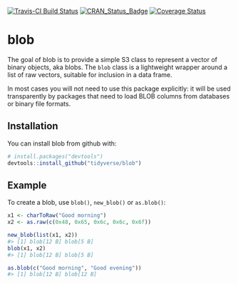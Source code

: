 
[![Travis-CI Build Status](https://travis-ci.org/tidyverse/blob.svg?branch=master)](https://travis-ci.org/tidyverse/blob) [![CRAN\_Status\_Badge](http://www.r-pkg.org/badges/version/blob)](https://cran.r-project.org/package=blob) [![Coverage Status](https://codecov.io/gh/tidyverse/blob/branch/master/graph/badge.svg)](https://codecov.io/github/tidyverse/blob?branch=master)

<!-- README.md is generated from README.Rmd. Please edit that file -->
blob
====

The goal of blob is to provide a simple S3 class to represent a vector of binary objects, aka blobs. The `blob` class is a lightweight wrapper around a list of raw vectors, suitable for inclusion in a data frame.

In most cases you will not need to use this package explicitly: it will be used transparently by packages that need to load BLOB columns from databases or binary file formats.

Installation
------------

You can install blob from github with:

``` r
# install.packages("devtools")
devtools::install_github("tidyverse/blob")
```

Example
-------

To create a blob, use `blob()`, `new_blob()` or `as.blob()`:

``` r
x1 <- charToRaw("Good morning")
x2 <- as.raw(c(0x48, 0x65, 0x6c, 0x6c, 0x6f))

new_blob(list(x1, x2))
#> [1] blob[12 B] blob[5 B]
blob(x1, x2)
#> [1] blob[12 B] blob[5 B]

as.blob(c("Good morning", "Good evening"))
#> [1] blob[12 B] blob[12 B]
```
